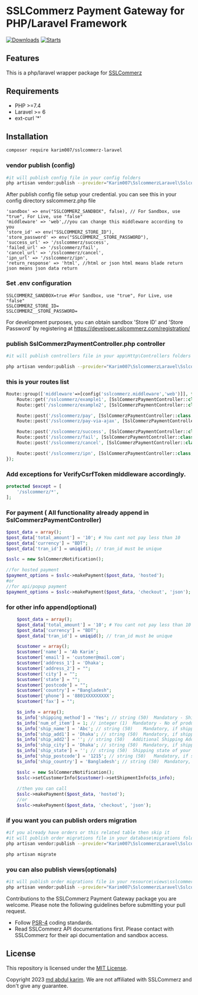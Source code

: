 # SSLCommerz Payment Gateway for PHP/Laravel Framework

[![Downloads](https://img.shields.io/packagist/dt/karim007/sslcommerz-laravel)](https://packagist.org/packages/karim007/sslcommerz-laravel)
[![Starts](https://img.shields.io/packagist/stars/karim007/sslcommerz-laravel)](https://packagist.org/packages/karim007/sslcommerz-laravel)

## Features

This is a php/laravel wrapper package for [SSLCommerz](https://sslcommerz.com)

## Requirements

- PHP >=7.4
- Laravel >= 6
- ext-curl '*'


## Installation

```bash
composer require karim007/sslcommerz-laravel
```

### vendor publish (config)

```bash
#it will publish config file in your config folders
php artisan vendor:publish --provider="Karim007\SslcommerzLaravel\SslcommerzLaravelServiceProvider" --tag="config"
```

After publish config file setup your credential. you can see this in your config directory sslcommerz.php file
```
'sandbox' => env("SSLCOMMERZ_SANDBOX", false), // For Sandbox, use "true", For Live, use "false"
'middleware' => 'web',//you can change this middleware according to you
'store_id' => env("SSLCOMMERZ_STORE_ID"),
'store_password' => env("SSLCOMMERZ__STORE_PASSWORD"),
'success_url' => '/sslcommerz/success',
'failed_url' => '/sslcommerz/fail',
'cancel_url' => '/sslcommerz/cancel',
'ipn_url' => '/sslcommerz/ipn',
'return_response' => 'html', //html or json html means blade return json means json data return

```

### Set .env configuration

```
SSLCOMMERZ_SANDBOX=true #For Sandbox, use "true", For Live, use "false"
SSLCOMMERZ_STORE_ID=
SSLCOMMERZ__STORE_PASSWORD=
```
For development purposes, you can obtain sandbox 'Store ID' and 'Store Password'
by registering at https://developer.sslcommerz.com/registration/


###  publish SslCommerzPaymentController.php controller

```bash
#it will publish controllers file in your app\Http\Controllers folders

php artisan vendor:publish --provider="Karim007\SslcommerzLaravel\SslcommerzLaravelServiceProvider" --tag="controllers"
```

### this is your routes list
```php
Route::group(['middleware'=>[config('sslcommerz.middleware','web')]], function () {
    Route::get('/sslcommerz/example1', [SslCommerzPaymentController::class, 'exampleEasyCheckout']);
    Route::get('/sslcommerz/example2', [SslCommerzPaymentController::class, 'exampleHostedCheckout']);

    Route::post('/sslcommerz/pay', [SslCommerzPaymentController::class, 'index']);
    Route::post('/sslcommerz/pay-via-ajax', [SslCommerzPaymentController::class, 'payViaAjax']);

    Route::post('/sslcommerz/success', [SslCommerzPaymentController::class, 'success']);
    Route::post('/sslcommerz/fail', [SslCommerzPaymentController::class, 'fail']);
    Route::post('/sslcommerz/cancel', [SslCommerzPaymentController::class, 'cancel']);

    Route::post('/sslcommerz/ipn', [SslCommerzPaymentController::class, 'ipn']);
});
```
### Add exceptions for VerifyCsrfToken middleware accordingly.
```php
protected $except = [
    '/sslcommerz/*',
];
```

### For payment ( All functionality already append in SslCommerzPaymentController)
```php
$post_data = array();
$post_data['total_amount'] = '10'; # You cant not pay less than 10
$post_data['currency'] = "BDT";
$post_data['tran_id'] = uniqid(); // tran_id must be unique

$sslc = new SslCommerzNotification();

//for hosted payment
$payment_options = $sslc->makePayment($post_data, 'hosted');
#or
//for api/popup payment
$payment_options = $sslc->makePayment($post_data, 'checkout', 'json');
```
###  for other info append(optional)

```php
    $post_data = array();
    $post_data['total_amount'] = '10'; # You cant not pay less than 10
    $post_data['currency'] = "BDT";
    $post_data['tran_id'] = uniqid(); // tran_id must be unique

    $customer = array();
    $customer['name'] = 'Ab Karim';
    $customer['email'] = 'customer@mail.com';
    $customer['address_1'] = 'Dhaka';
    $customer['address_2'] = "";
    $customer['city'] = "";
    $customer['state'] = "";
    $customer['postcode'] = "";
    $customer['country'] = "Bangladesh";
    $customer['phone'] = '8801XXXXXXXXX';
    $customer['fax'] = "";

    $s_info = array();
    $s_info['shipping_method'] = 'Yes'; // string (50)	Mandatory - Shipping method of the order. Example: YES or NO or Courier
    $s_info['num_of_item'] = 1; // integer (1)	Mandatory - No of product will be shipped. Example: 1 or 2 or etc
    $s_info['ship_name'] = 'Abc'; // string (50)	Mandatory, if shipping_method is YES - Shipping Address of your order. Not mandatory but useful if provided
    $s_info['ship_add1'] = 'Dhaka'; // string (50)	Mandatory, if shipping_method is YES - Additional Shipping Address of your order. Not mandatory but useful if provided
    $s_info['ship_add2'] = ''; // string (50)	Additional Shipping Address of your order. Not mandatory but useful if provided
    $s_info['ship_city'] = 'Dhaka'; // string (50)	Mandatory, if shipping_method is YES - Shipping city of your order. Not mandatory but useful if provided
    $s_info['ship_state'] = ''; // string (50)	Shipping state of your order. Not mandatory but useful if provided
    $s_info['ship_postcode'] = '1215'; // string (50)	Mandatory, if shipping_method is YES - Shipping postcode of your order. Not mandatory but useful if provided
    $s_info['ship_country'] = 'Bangladesh'; // string (50)	Mandatory, if shipping_method is YES - Shipping country of your order. Not mandatory but useful if provided

    $sslc = new SslCommerzNotification();
    $sslc->setCustomerInfo($customer)->setShipmentInfo($s_info);
    
    //then you can call
    $sslc->makePayment($post_data, 'hosted');
    //or
    $sslc->makePayment($post_data, 'checkout', 'json');

```

###  if you want you can publish orders migration

```bash
#if you already have orders or this related table then skip it
#it will publish order migrations file in your database\migrations folders
php artisan vendor:publish --provider="Karim007\SslcommerzLaravel\SslcommerzLaravelServiceProvider" --tag="migrations"

php artisan migrate
```

###  you can also publish views(optionals)

```bash
#it will publish order migrations file in your resource\views\sslcommerz folders
php artisan vendor:publish --provider="Karim007\SslcommerzLaravel\SslcommerzLaravelServiceProvider" --tag="views"
```

Contributions to the SSLCommerz Payment Gateway package  you are welcome. Please note the following guidelines before submitting your pull
request.

- Follow [PSR-4](http://www.php-fig.org/psr/psr-4/) coding standards.
- Read SSLCommerz API documentations first. Please contact with SSLCommerz for their api documentation and sandbox access.

## License

This repository is licensed under the [MIT License](http://opensource.org/licenses/MIT).

Copyright 2023 [md abdul karim](https://github.com/karim-007). We are not affiliated with SSLCommerz and don't give any guarantee. 
